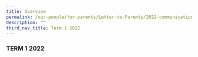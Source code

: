 ```yaml
---
title: Overview
permalink: /our-people/for-parents/Letter-to-Parents/2022-communications/Term-1-2022/overview/
description: ""
third_nav_title: Term 1 2022
---
```

### TERM 1 2022